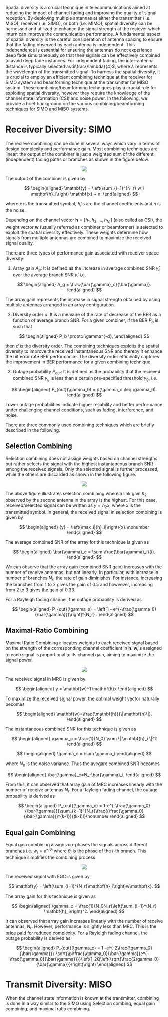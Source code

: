 Spatial diversity is a crucial technique in telecommunications aimed at reducing the impact of channel fading and improving the quality of signal reception. By deploying multiple antennas at either the transmitter (i.e. MISO), receiver (i.e. SIMO), or both (i.e. MIMO), spatial diversity can be harnessed and utilized to enhance the signal strength  at the reciever which inturn can improve the communication performance. A fundamental aspect of spatial diversity is the careful consideration of antenna spacing to ensure that the fading observed by each antenna is independent. This independence is essential for ensuring the antennas do not experience deep fade simultaneously so that their signals can be effectively combined to avoid deep fade instances. For independent fading, the inter-antenna distance is typically selected as $\frac{\lambda}{4}$, where $\lambda$ represents the wavelength of the transmitted signal. To harness the  spatial diversity, it is crucial to employ an efficient combining technique at the receiver for SIMO system and beamforming technique at the transmitter for MISO system. These combining/beamforming techniques play a crucial role for exploiting spatial diversity, however they require the knowledge of the channel state information (CSI) and noise power. In the following, we provide a brief background on the various combining/beamforming techniques for SIMO and MISO systems.

# Receiver Diversity: SIMO
The recieve combining can be done in several ways which vary in terms of design complexity and  performance gain. Most combining techniques are linear: the output of the combiner is just a weighted sum of the different (independent) fading paths or branches as shown in the figure below.

<p align="center">
<img src="./images/Exp5.png">
</p>

The output of the combiner is given by 

$$
\begin{aligned}
   \mathbf{y} = \left(\sum_{i=1}^{N_r} w_i \mathbf{h}_i\right) \mathbf{x} + n.
\end{aligned}
$$

where $x$ is the transmitted symbol, $h_i$'s are the channel coefficients and $n$ is the noise.

Depending on the channel vector $\mathbf{h} = [h_1,h_2,...,h_{N_r}]$ (also called as CSI), the weight vector $\mathbf{w}$ (usually referred  as combiner or beamformer) is selected to exploit the spatial diversity effectively. These weights determine how signals from multiple antennas are combined to maximize the received signal quality.

There are three types of performance gain associated with receiver space diversity: 

1) Array gain $A_g$: It is defined as the increase in average combined SNR $\bar{\gamma}_c$ over the average branch SNR $\bar{\gamma}$, i.e.

$$
\begin{aligned}
   A_g = \frac{\bar{\gamma}_c}{\bar{\gamma}}.
\end{aligned}
$$

The array gain represents the increase in signal strength obtained by using multiple antennas arranged in an array configuration.

2) Diversity order $d$: It is a measure of the rate of decrease of the BER as a function of average branch SNR. For a given combiner, if the BER $P_b$ is such that 

$$
\begin{aligned}
   P_b \propto \gamma^{-d},
\end{aligned}
$$

then $d$ is the diversity order. The combining techniques exploits the spatial diversity to improve the received instantaneous SNR and thereby it enhance the bit error rate BER performance. The diversity order efficiently captures the improvement in BER performance for a given combining technique.


3) Outage probability $P_{out}$: It is defined as the probability that the recieved combined SNR $\gamma_c$ is less than a certain pre-specified threshold $\gamma_0$, i.e.

$$
\begin{aligned}
   P_{out}(\gamma_0) = p(\gamma_c \leq \gamma_0).
\end{aligned}
$$

Lower outage probabilities indicate higher reliability and better performance under challenging channel conditions, such as fading, interference, and noise. 

There are three commonly used combining techniques which are briefly described in the following. 

## Selection Combining
Selection combining does not assign weights based on channel strengths but rather selects the signal with the highest instantaneous branch SNR among the received signals. Only the selected signal is further processed, while the others are discarded as shown in the following figure.

<p align="center">
<img src="./images/exp5_1.png">
</p>

The above figure illustrates selection combining wherein link gain $h_2$ observed by the second antenna in the array is the highest. For this case,  received/selected signal can be written as ${y} =  {h}_2{x}$, where $x$ is the transmitted symbol. In general, the received signal in selection combining is given by 

$$
\begin{aligned}
   {y} =  \left(\max_i|{h}_i|\right){x}.\nonumber
\end{aligned}
$$

The average combined SNR of the array for this technique is given as

$$
\begin{aligned}
   \bar{\gamma}_c = \sum \frac{\bar{\gamma}_i}{i}.
\end{aligned}
$$

We can observe that the array gain (combined SNR gain) increases with the number of receive antennas, but not linearly. In particular, with increase in number of branches $N_r$, the rate of gain diminishes. For instance, increasing the branches from 1 to 2 gives the gain of 0.5 and howvever, increasing from 2 to 3 gives the gain of 0.33. 

 For a Rayleigh fading channel, the outage probability is derived as

$$
\begin{aligned}
   P_{out}(\gamma_o) = \left[1 - e^{-\frac{\gamma_0}{\bar{\gamma}}}\right]^{N_r} .
\end{aligned}
$$

## Maximal-Ratio Combining
Maximal Ratio Combining allocates weights to each received signal based on the strength of the corresponding channel coefficient in $\mathbf{h}$. $\mathbf{w}_i$'s assigned to each signal is proportional to its channel gain, aiming to maximize the signal power.

<p align="center">
<img src="./images/exp5_3.png">
</p>

The received signal in MRC is given by

$$
\begin{aligned}
   y = \mathbf{w}^T\mathbf{h}x
\end{aligned}
$$

To maximize the received signal power, the optimal weight vector naturally becomes

$$
\begin{aligned}
   \mathbf{w}=\frac{\mathbf{h}}{\|\mathbf{h}\|}.
\end{aligned}
$$

The instantaneous combined SNR for this technique is given as

$$
\begin{aligned}
   \gamma_c = \frac{1}{N_0} \sum \| \mathbf{h}_i \|^2
\end{aligned}
$$

$$
\begin{aligned}
   \gamma_c = \sum \gamma_i
\end{aligned}
$$

where $N_0$ is the noise variance. Thus the avegare combined SNR becomes

$$
\begin{aligned}
   \bar{\gamma}_c=N_r\bar{\gamma}_i,
\end{aligned}
$$

From this, it can observed that array gain of MRC increases linearly with the number of receive antennas $N_r$.
For a Rayleigh fading channel, the outage probability is derived as

$$
\begin{aligned}
   P_{out}(\gamma_o) = 1-e^{-\frac{\gamma_0}{\bar{\gamma}}}\sum_{k=1}^{N_r}\frac{(\frac{\gamma_0}{\bar{\gamma}})^{k-1}}{(k-1)!}\nonumber
\end{aligned}
$$

## Equal gain Combining
Equal gain combining assigns co-phases the signals across different branches i.e. $w_i=e^{-j\theta_i}$ where $\theta_i$ is the phase of the $i$-th branch. This technique simplifies the combining process

<p align="center">
<img src="./images/exp5_2.png">
</p>

The received signal with EGC is given by

$$
   \mathbf{y} = \left(\sum_{i=1}^{N_r}\mathbf{h}_i\right)w\mathbf{x}.
$$


The array gain for this technique is given as

$$
\begin{aligned}
   \gamma_c = \frac{1}{N_0N_r}\left(\sum_{i=1}^{N_r} \mathbf{h}_i\right)^2.
\end{aligned}
$$

It can observed that array gain increases linearly with the number of receive antennas, $N_r$. However, performance is slightly less than MRC. This is the price paid for reduced complexity.
For a Rayleigh fading channel, the outage probability is derived as

$$
\begin{aligned}
   P_{out}(\gamma_o) = 1 -e^{-2\frac{\gamma_0}{\bar{\gamma}}}-\sqrt{\pi\frac{\gamma_0}{\bar{\gamma}}e^{-\frac{\gamma_0}{\bar{\gamma}}}}\left(1-2Q\left(\sqrt{\frac{2\gamma_0}{\bar{\gamma}}}\right)\right)
\end{aligned}
$$

# Transmit Diversity: MISO
When the channel state information is known at the transmitter, combining is done in a way similar to the SIMO using Selection combing, equal gain combining, and maximal ratio combining.
